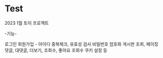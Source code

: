 # Test
2023 1월 토이 프로젝트

-기능- 

로그인
회원가입 - 아이디 중복체크, 유효성 검사
비밀번호 암호화
게시판 조회, 페이징
댓글, 대댓글, 더보기, 조회수, 좋아요
조회수 쿠키 설정 등



